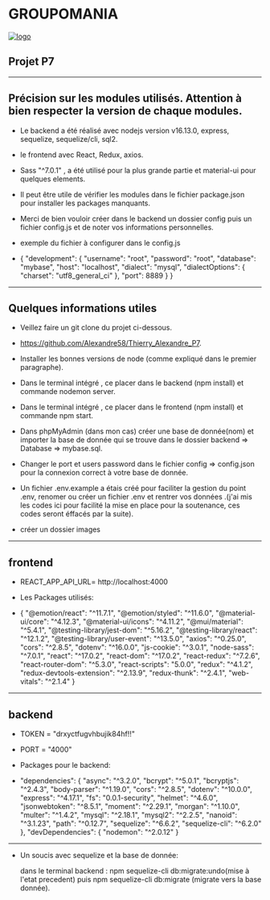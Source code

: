 # GROUPOMANIA 
[![logo](backend/images/icon-above-fontPourReaME.png)](#)

## Projet P7


--------------------- 

## Précision sur les modules utilisés. Attention à bien respecter la version de chaque modules.

* Le backend a été réalisé avec nodejs version v16.13.0, express, sequelize, sequelize/cli, sql2.

* le frontend avec React, Redux, axios.

* Sass "^7.0.1" , a été utilisé pour la plus grande partie et material-ui pour quelques elements. 

* Il peut être utile de vérifier les modules dans le fichier package.json pour installer les packages manquants.

* Merci de bien vouloir créer dans le backend un dossier config puis un fichier config.js et de noter vos informations personnelles.

* exemple du fichier à configurer dans le config.js

* {
  "development": 
    {
    "username": "root",
    "password": "root",
    "database": "mybase",
    "host": "localhost",
    "dialect": "mysql",
    "dialectOptions": {
    "charset": "utf8_general_ci"
    },
    "port": 8889
    }
}

----------------------
## Quelques informations utiles

* Veillez faire un git clone du projet ci-dessous.

* https://github.com/Alexandre58/Thierry_Alexandre_P7.

* Installer les bonnes versions de node (comme expliqué dans le premier paragraphe).

* Dans le terminal intégré , ce placer dans le backend (npm install) et commande nodemon server.

* Dans le terminal intégré , ce placer dans le frontend (npm install) et commande npm start.

* Dans phpMyAdmin (dans mon cas) créer une base de donnée(nom) et importer la base de donnée qui se trouve dans le dossier backend => Database => mybase.sql.

* Changer le port et users password dans le fichier config => config.json pour la connexion correct à votre base de donnée.

* Un fichier .env.example a étais créé pour faciliter la gestion du point .env, renomer ou créer un fichier .env et rentrer vos données .(j'ai mis les codes ici pour facilité la mise en place pour la soutenance, ces codes seront éffacés par la suite).

* créer un dossier images

--------------------------------------------

## frontend 

*  REACT_APP_API_URL= http://localhost:4000 

* Les Packages utilisés:

* { "@emotion/react": "^11.7.1",
    "@emotion/styled": "^11.6.0",
    "@material-ui/core": "^4.12.3",
    "@material-ui/icons": "^4.11.2",
    "@mui/material": "^5.4.1",
    "@testing-library/jest-dom": "^5.16.2",
    "@testing-library/react": "^12.1.2",
    "@testing-library/user-event": "^13.5.0",
    "axios": "^0.25.0",
    "cors": "^2.8.5",
    "dotenv": "^16.0.0",
    "js-cookie": "^3.0.1",
    "node-sass": "^7.0.1",
    "react": "^17.0.2",
    "react-dom": "^17.0.2",
    "react-redux": "^7.2.6",
    "react-router-dom": "^5.3.0",
    "react-scripts": "5.0.0",
    "redux": "^4.1.2",
    "redux-devtools-extension": "^2.13.9",
    "redux-thunk": "^2.4.1",
    "web-vitals": "^2.1.4"
}

---------------------------------------

## backend

* TOKEN = "drxyctfugvhbujik84hf!!"

* PORT = "4000"

* Packages pour le backend:

* "dependencies": {
    "async": "^3.2.0",
    "bcrypt": "^5.0.1",
    "bcryptjs": "^2.4.3",
    "body-parser": "^1.19.0",
    "cors": "^2.8.5",
    "dotenv": "^10.0.0",
    "express": "^4.17.1",
    "fs": "0.0.1-security",
    "helmet": "^4.6.0",
    "jsonwebtoken": "^8.5.1",
    "moment": "^2.29.1",
    "morgan": "^1.10.0",
    "multer": "^1.4.2",
    "mysql": "^2.18.1",
    "mysql2": "^2.2.5",
    "nanoid": "^3.1.23",
    "path": "^0.12.7",
    "sequelize": "^6.6.2",
    "sequelize-cli": "^6.2.0"
  },
  "devDependencies": {
    "nodemon": "^2.0.12"
  }
-------------------------------
* Un soucis avec sequelize et la base de donnée:

  dans le terminal backend : npm sequelize-cli db:migrate:undo(mise à l'etat precedent) puis  npm sequelize-cli db:migrate (migrate vers la base donnée).






